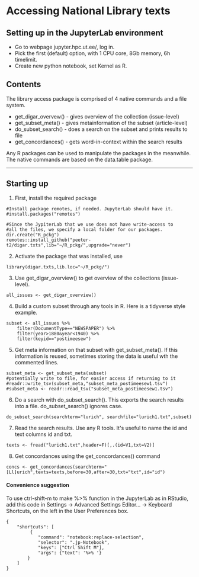 # Accessing National Library texts

## Setting up in the JupyterLab environment

- Go to webpage jupyter.hpc.ut.ee/, log in. 
- Pick the first (default) option, with 1 CPU core, 8Gb memory, 6h timelimit.
- Create new python notebook, set Kernel as R.

## Contents

The library access package is comprised of 4 native commands and a file system.
- get_digar_overvew() - gives overview of the collection (issue-level)
- get_subset_meta() - gives metainformation of the subset (article-level)
- do_subset_search() - does a search on the subset and prints results to file
- get_concordances() - gets word-in-context within the search results

Any R packages can be used to manipulate the packages in the meanwhile. The native commands are based on the data.table package.

---

## Starting up

1) First, install the required package

```
#Install package remotes, if needed. JupyterLab should have it.
#install.packages("remotes")

#Since the JypiterLab that we use does not have write-access to 
#all the files, we specify a local folder for our packages.
dir.create("R_pckg")
remotes::install_github("peeter-t2/digar.txts",lib="~/R_pckg/",upgrade="never")
```

2) Activate the package that was installed, use 
```
library(digar.txts,lib.loc="~/R_pckg/")
```

3) Use get_digar_overview() to get overview of the collections (issue-level).

```
all_issues <- get_digar_overview()
```

4) Build a custom subset through any tools in R. Here is a tidyverse style example.
```
subset <- all_issues %>%
    filter(DocumentType=="NEWSPAPER") %>%
    filter(year>1880&year<1940) %>%
    filter(keyid=="postimeesew")

```

5) Get meta information on that subset with get_subset_meta(). If this information is reused, sometimes storing the data is useful wth the commented lines.
```
subset_meta <- get_subset_meta(subset)
#potentially write to file, for easier access if returning to it
#readr::write_tsv(subset_meta,"subset_meta_postimeesew1.tsv")
#subset_meta <- readr::read_tsv("subset_meta_postimeesew1.tsv")
```

6) Do a search with do_subset_search(). This exports the search results into a file. do_subset_search() ignores case.
```
do_subset_search(searchterm="lurich", searchfile="lurich1.txt",subset)
```

7) Read the search results. Use any R tools. It's useful to name the id and text columns id and txt.
```
texts <- fread("lurich1.txt",header=F)[,.(id=V1,txt=V2)]
```

8) Get concordances using the get_concordances() command 
```
concs <- get_concordances(searchterm="[Ll]urich",texts=texts,before=30,after=30,txt="txt",id="id")
```



#### Convenience suggestion

To use ctrl-shift-m to make %>% function in the JupyterLab as in RStudio, add this code in Settings -> Advanced Settings Editor... -> Keyboard Shortcuts, on the left in the User Preferences box.

```
{
    "shortcuts": [
         {
            "command": "notebook:replace-selection",
            "selector": ".jp-Notebook",
            "keys": ["Ctrl Shift M"],
            "args": {"text": '%>% '}
        }
    ]
}

```
